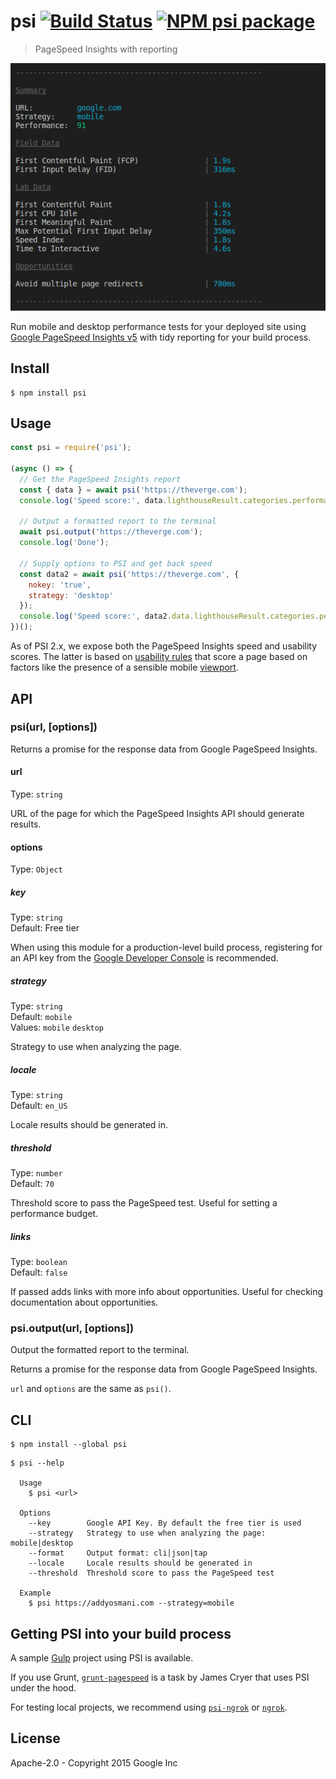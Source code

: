 # psi [![Build Status](https://travis-ci.org/GoogleChromeLabs/psi.svg?branch=master)](https://travis-ci.org/GoogleChromeLabs/psi) [![NPM psi package](https://img.shields.io/npm/v/psi.svg)](https://npmjs.org/package/psi)

> PageSpeed Insights with reporting

![](screenshot.png)

Run mobile and desktop performance tests for your deployed site using [Google PageSpeed Insights v5](https://developers.google.com/speed/docs/insights/v5/about) with tidy reporting for your build process.


## Install

```
$ npm install psi
```


## Usage

<!-- TODO Update this section with v5+ information -->

```js
const psi = require('psi');

(async () => {
  // Get the PageSpeed Insights report
  const { data } = await psi('https://theverge.com');
  console.log('Speed score:', data.lighthouseResult.categories.performance.score);

  // Output a formatted report to the terminal
  await psi.output('https://theverge.com');
  console.log('Done');

  // Supply options to PSI and get back speed
  const data2 = await psi('https://theverge.com', {
    nokey: 'true',
    strategy: 'desktop'
  });
  console.log('Speed score:', data2.data.lighthouseResult.categories.performance.score);
})();
```

As of PSI 2.x, we expose both the PageSpeed Insights speed and usability scores. The latter is based on [usability rules](https://developers.google.com/speed/docs/insights/rules) that score a page based on factors like the presence of a sensible mobile [viewport](https://developers.google.com/speed/docs/insights/ConfigureViewport).

## API

### psi(url, [options])

Returns a promise for the response data from Google PageSpeed Insights.

#### url

Type: `string`

URL of the page for which the PageSpeed Insights API should generate results.

#### options

Type: `Object`

##### key

Type: `string`<br>
Default: Free tier

When using this module for a production-level build process, registering for an API key from the [Google Developer Console](https://developers.google.com/speed/docs/insights/v1/getting_started#auth) is recommended.

##### strategy

Type: `string`<br>
Default: `mobile`<br>
Values: `mobile` `desktop`

Strategy to use when analyzing the page.

##### locale

Type: `string`<br>
Default: `en_US`

Locale results should be generated in.

##### threshold

Type: `number`<br>
Default: `70`

Threshold score to pass the PageSpeed test. Useful for setting a performance budget.

##### links

Type: `boolean`<br>
Default: `false`

If passed adds links with more info about opportunities. Useful for checking documentation about opportunities.

### psi.output(url, [options])

Output the formatted report to the terminal.

Returns a promise for the response data from Google PageSpeed Insights.

`url` and `options` are the same as `psi()`.


## CLI

```
$ npm install --global psi
```

```
$ psi --help

  Usage
    $ psi <url>

  Options
    --key        Google API Key. By default the free tier is used
    --strategy   Strategy to use when analyzing the page: mobile|desktop
    --format     Output format: cli|json|tap
    --locale     Locale results should be generated in
    --threshold  Threshold score to pass the PageSpeed test

  Example
    $ psi https://addyosmani.com --strategy=mobile
```


## Getting PSI into your build process

A sample [Gulp](https://github.com/addyosmani/psi-gulp-sample) project using PSI is available.

If you use Grunt, [`grunt-pagespeed`](https://github.com/jrcryer/grunt-pagespeed) is a task by James Cryer that uses PSI under the hood.

For testing local projects, we recommend using [`psi-ngrok`](https://github.com/denar90/psi-ngrok) or [`ngrok`](http://www.jamescryer.com/2014/06/12/grunt-pagespeed-and-ngrok-locally-testing/).


## License

Apache-2.0 - Copyright 2015 Google Inc

